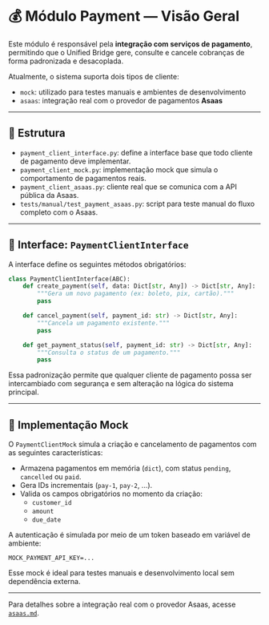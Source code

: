 # 💰 Módulo Payment — Visão Geral

Este módulo é responsável pela **integração com serviços de pagamento**, permitindo que o Unified Bridge gere, consulte e cancele cobranças de forma padronizada e desacoplada.

Atualmente, o sistema suporta dois tipos de cliente:

- `mock`: utilizado para testes manuais e ambientes de desenvolvimento
- `asaas`: integração real com o provedor de pagamentos **Asaas**

---

## 🧩 Estrutura

- `payment_client_interface.py`: define a interface base que todo cliente de pagamento deve implementar.
- `payment_client_mock.py`: implementação mock que simula o comportamento de pagamentos reais.
- `payment_client_asaas.py`: cliente real que se comunica com a API pública da Asaas.
- `tests/manual/test_payment_asaas.py`: script para teste manual do fluxo completo com o Asaas.

---

## 🔌 Interface: `PaymentClientInterface`

A interface define os seguintes métodos obrigatórios:

```python
class PaymentClientInterface(ABC):
    def create_payment(self, data: Dict[str, Any]) -> Dict[str, Any]:
        """Gera um novo pagamento (ex: boleto, pix, cartão)."""
        pass

    def cancel_payment(self, payment_id: str) -> Dict[str, Any]:
        """Cancela um pagamento existente."""
        pass

    def get_payment_status(self, payment_id: str) -> Dict[str, Any]:
        """Consulta o status de um pagamento."""
        pass
```

Essa padronização permite que qualquer cliente de pagamento possa ser intercambiado com segurança e sem alteração na lógica do sistema principal.

---

## 🧪 Implementação Mock

O `PaymentClientMock` simula a criação e cancelamento de pagamentos com as seguintes características:

- Armazena pagamentos em memória (`dict`), com status `pending`, `cancelled` ou `paid`.
- Gera IDs incrementais (`pay-1`, `pay-2`, ...).
- Valida os campos obrigatórios no momento da criação:
  - `customer_id`
  - `amount`
  - `due_date`

A autenticação é simulada por meio de um token baseado em variável de ambiente:

```env
MOCK_PAYMENT_API_KEY=...
```

Esse mock é ideal para testes manuais e desenvolvimento local sem dependência externa.

---

Para detalhes sobre a integração real com o provedor Asaas, acesse [`asaas.md`](asaas.md).